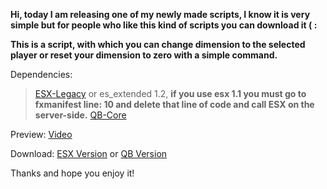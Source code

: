 **Hi, today I am releasing one of my newly made scripts, I know it is very simple but for people who like this kind of scripts you can download it ( :**

**This is a script, with which you can change dimension to the selected player or reset your dimension to zero with a simple command.**

Dependencies:

> [ESX-Legacy](https://github.com/esx-framework/esx-legacy) or es_extended 1.2, **if you use esx 1.1 you must go to fxmanifest line: 10 and delete that line of code and call ESX on the server-side.**
> [QB-Core](https://github.com/qbcore-framework/qb-core)

Preview: [Video](https://streamable.com/uetd6g) 

Download: [ESX Version](https://github.com/xFlixzy/apx-dimensions-esx) or [QB Version](https://github.com/xFlixzy/apx-dimensions-qb)

Thanks and hope you enjoy it!
